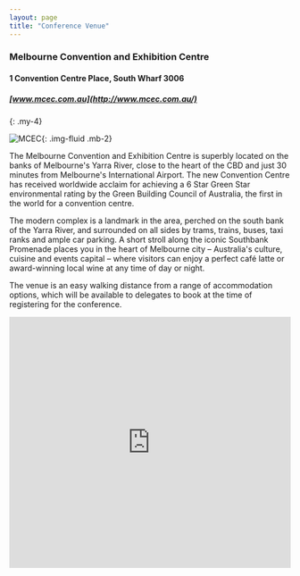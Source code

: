```yaml
---
layout: page
title: "Conference Venue"
---
```


### Melbourne Convention and Exhibition Centre

#### 1 Convention Centre Place, South Wharf 3006

##### [www.mcec.com.au](http://www.mcec.com.au/)
{: .my-4}

![MCEC](https://asba2021.com.au/img/mcec.jpg){: .img-fluid .mb-2}

The Melbourne Convention and Exhibition Centre is superbly located on the banks of Melbourne's Yarra River, close to the heart of the CBD and just 30 minutes from Melbourne's International Airport. The new Convention Centre has received worldwide acclaim for achieving a 6 Star Green Star environmental rating by the Green Building Council of Australia, the first in the world for a convention centre.

The modern complex is a landmark in the area, perched on the south bank of the Yarra River, and surrounded on all sides by trams, trains, buses, taxi ranks and ample car parking. A short stroll along the iconic Southbank Promenade places you in the heart of Melbourne city – Australia's culture, cuisine and events capital – where visitors can enjoy a perfect café latte or award-winning local wine at any time of day or night.

The venue is an easy walking distance from a range of accommodation options, which will be available to delegates to book at the time of registering for the conference.

<iframe src="https://www.google.com/maps/embed?pb=!1m14!1m8!1m3!1d12606.202836305327!2d144.9531856!3d-37.8239915!3m2!1i1024!2i768!4f13.1!3m3!1m2!1s0x6ad65d5173a284b5%3A0x958eeaf04deea384!2sMelbourne%20Convention%20and%20Exhibition%20Centre%20(MCEC)!5e0!3m2!1sen!2sau!4v1589173296593!5m2!1sen!2sau" width="100%" height="450" frameborder="0" style="border:0;" allowfullscreen="" aria-hidden="false" tabindex="0"></iframe>
